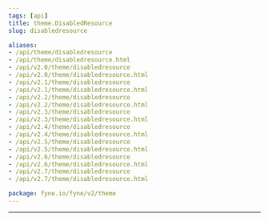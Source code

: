 ```yaml
---
tags: [api]
title: theme.DisabledResource
slug: disabledresource

aliases:
- /api/theme/disabledresource
- /api/theme/disabledresource.html
- /api/v2.0/theme/disabledresource
- /api/v2.0/theme/disabledresource.html
- /api/v2.1/theme/disabledresource
- /api/v2.1/theme/disabledresource.html
- /api/v2.2/theme/disabledresource
- /api/v2.2/theme/disabledresource.html
- /api/v2.3/theme/disabledresource
- /api/v2.3/theme/disabledresource.html
- /api/v2.4/theme/disabledresource
- /api/v2.4/theme/disabledresource.html
- /api/v2.5/theme/disabledresource
- /api/v2.5/theme/disabledresource.html
- /api/v2.6/theme/disabledresource
- /api/v2.6/theme/disabledresource.html
- /api/v2.7/theme/disabledresource
- /api/v2.7/theme/disabledresource.html

package: fyne.io/fyne/v2/theme
---
```



---
